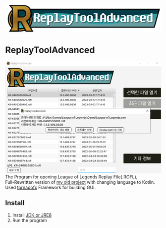 ![](src/main/resources/ReplayToolAdvancedLogo.png)

# ReplayToolAdvanced
![](Example.png)
The Program for opening League of Legends Replay File(.ROFL),  
Full-Rewritten version of [my old project](https://github.com/MellDa1024/ReplayToolAdvancedPython) with changing language to Kotlin.  
Used [tornadofx](https://github.com/edvin/tornadofx) Framework for building GUI.

## Install
1. Install [JDK or JRE8](https://www.java.com/en/download/manual.jsp)
2. Run the program 
